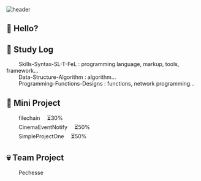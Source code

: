 ![header](https://capsule-render.vercel.app/api?type=transparent&color=auto&height=260&section=header&text=Deeklming's&fontSize=80&desc=github&descSize=30&descAlignY=55)

## 👋 Hello?


## 👀 Study Log
&emsp;&emsp; Skills-Syntax-SL-T-FeL : programming language, markup, tools, framework...   
&emsp;&emsp; Data-Structure-Algorithm : algorithm...   
&emsp;&emsp; Programming-Functions-Designs : functions, network programming...   


## 👻 Mini Project
&emsp;&emsp; filechain &emsp;⏳30%   
&emsp;&emsp; CinemaEventNotify &emsp;⏳50%   
&emsp;&emsp; SimpleProjectOne &emsp;⏳50%   


## 💀 Team Project
&emsp;&emsp; Pechesse &emsp;   

<!--
**Deeklming/Deeklming** is a ✨ _special_ ✨ repository because its `README.md` (this file) appears on your GitHub profile.

Here are some ideas to get you started:

- 🔭 I’m currently working on ...
- 🌱 I’m currently learning ...
- 👯 I’m looking to collaborate on ...
- 🤔 I’m looking for help with ...
- 💬 Ask me about ...
- 📫 How to reach me: ...
- 😄 Pronouns: ...
- ⚡ Fun fact: ...
- 💯% 
-->
